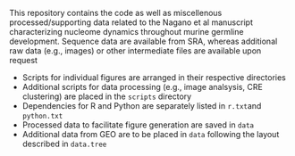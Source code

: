 This repository contains the code as well as miscellenous processed/supporting data related to the Nagano et al manuscript characterizing nucleome dynamics throughout murine germline development. Sequence data are available from SRA, whereas additional raw data (e.g., images) or other intermediate files are available upon request

- Scripts for individual figures are arranged in their respective directories
- Additional scripts for data processing (e.g., image analsysis, CRE clustering) are placed in the `scripts` directory
- Dependencies for R and Python are separately listed in `r.txt`and `python.txt`
- Processed data to facilitate figure generation are saved in `data`
- Additional data from GEO are to be placed in `data` following the layout described in `data.tree`
